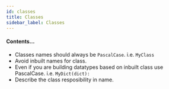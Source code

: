 ```yaml
---
id: classes
title: Classes
sidebar_label: Classes
---
```



#### Contents...

* Classes names should always be `PascalCase`. i.e. `MyClass` 
* Avoid inbuilt names for class.
* Even if you are building datatypes based on inbuilt class use PascalCase. i.e. `MyDict(dict):`
* Describe the class resposibility in name.
